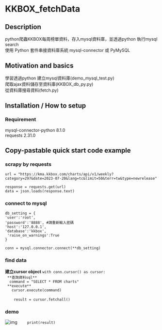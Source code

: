# KKBOX_fetchData

## Description
python爬蟲KKBOX每周榜單資料，存入mysql資料庫，並透過python 執行mysql search <br>
使用 Python 套件串接資料庫系統 mysql-connector 或 PyMySQL <br>

## Motivation and basics
學習透過python 建立mysql資料庫(demo_mysql_test.py)<br>
爬取ajax資料儲存至資料庫(KKBOX_db_py.py)<br>
從資料庫搜尋資料(fetch.py)<br>

## Installation / How to setup

### Requirement
mysql-connector-python     8.1.0<br>
requests                   2.31.0<br>


## Copy-pastable quick start code example

### scrapy by requests
  `url = "https://kma.kkbox.com/charts/api/v1/weekly?category=297&date=2023-07-20&lang=tc&limit=50&terr=tw&type=newrelease"`

  `response = requests.get(url)` <br>
  `data = json.loads(response.text)`
  
### connect to mysql
`db_setting = { `<br>
  `'user':'root', `<br>
  `'password':'8888', #請重新輸入密碼`<br>
  `'host':'127.0.0.1',`<br>
  `'database':'kkbox',`<br>
 ` 'raise_on_warnings':True`<br>
`}`<br>

`conn = mysql.connector.connect(**db_setting)`
### find data
**建立cursor object**
`with conn.cursor() as cursor:`<br>
   ` **查詢資料sql**`<br>
  `  command = "SELECT * FROM charts"`<br>
  `  **execute** `<br>
 `   cursor.execute(command)`<br>
<br>
`    result = cursor.fetchall()`<br>


### demo
![img](deno.png)
`    print(result)`<br>
